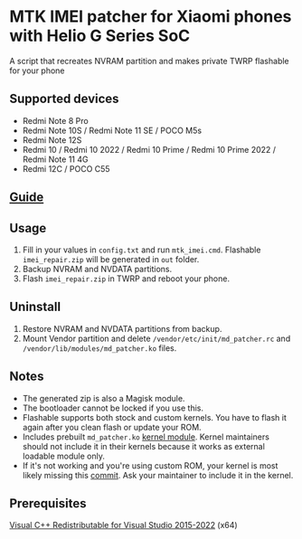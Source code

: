 # MTK IMEI patcher for Xiaomi phones with Helio G Series SoC
A script that recreates NVRAM partition and makes private TWRP flashable for your phone

## Supported devices
- Redmi Note 8 Pro
- Redmi Note 10S / Redmi Note 11 SE / POCO M5s
- Redmi Note 12S
- Redmi 10 / Redmi 10 2022 / Redmi 10 Prime / Redmi 10 Prime 2022 / Redmi Note 11 4G
- Redmi 12C / POCO C55

## [Guide](https://graph.org/IMEI-Restoration-05-04)

## Usage
1. Fill in your values in `config.txt` and run `mtk_imei.cmd`. Flashable `imei_repair.zip` will be generated in `out` folder.
2. Backup NVRAM and NVDATA partitions.
3. Flash `imei_repair.zip` in TWRP and reboot your phone.

## Uninstall
1. Restore NVRAM and NVDATA partitions from backup.
2. Mount Vendor partition and delete `/vendor/etc/init/md_patcher.rc` and `/vendor/lib/modules/md_patcher.ko` files.

## Notes
- The generated zip is also a Magisk module.
- The bootloader cannot be locked if you use this.
- Flashable supports both stock and custom kernels. You have to flash it again after you clean flash or update your ROM.
- Includes prebuilt `md_patcher.ko` [kernel module](https://github.com/timjosten/Xiaomi_Kernel_OpenSource/tree/begonia-r-oss/drivers/misc/mediatek/md_patcher). Kernel maintainers should not include it in their kernels because it works as external loadable module only.
- If it's not working and you're using custom ROM, your kernel is most likely missing this [commit](https://github.com/AgentFabulous/begonia/commit/111f687d092b7fd1ccc64710795035ef30520629). Ask your maintainer to include it in the kernel.

## Prerequisites
[Visual C++ Redistributable for Visual Studio 2015-2022](https://aka.ms/vs/17/release/vc_redist.x64.exe) (x64)

